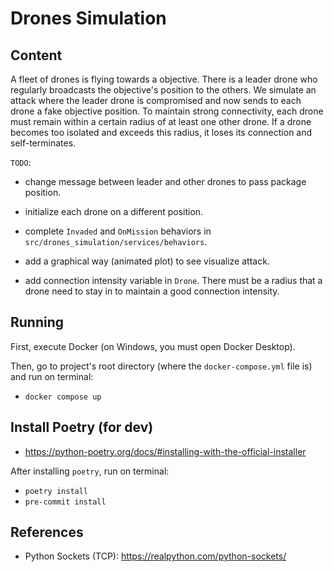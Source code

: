 # Drones Simulation

## Content

A fleet of drones is flying towards a objective. There is a leader drone who regularly broadcasts the objective's position to the others. We simulate an attack where the leader drone is compromised and now sends to each drone a fake objective position. To maintain strong connectivity, each drone must remain within a certain radius of at least one other drone. If a drone becomes too isolated and exceeds this radius, it loses its connection and self-terminates.

`TODO`:

- change message between leader and other drones to pass package position.

- initialize each drone on a different position.

- complete `Invaded` and `OnMission` behaviors in `src/drones_simulation/services/behaviors`.

- add a graphical way (animated plot) to see visualize attack.

- add connection intensity variable in `Drone`. There must be a radius that a drone need to stay in to maintain a good connection intensity.

## Running

First, execute Docker (on Windows, you must open Docker Desktop).

Then, go to project's root directory (where the `docker-compose.yml` file is) and run on terminal:

- `docker compose up`

## Install Poetry (for dev)

- https://python-poetry.org/docs/#installing-with-the-official-installer

After installing `poetry`, run on terminal:

- `poetry install`
- `pre-commit install`

## References

- Python Sockets (TCP): https://realpython.com/python-sockets/
